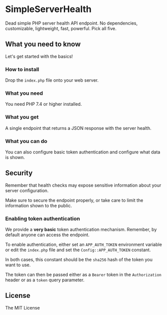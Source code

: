 # SimpleServerHealth

Dead simple PHP server health API endpoint. No dependencies, customizable, lightweight, fast, powerful. Pick all five. 

## What you need to know

Let's get started with the basics!

### How to install

Drop the `index.php` file onto your web server.

### What you need

You need PHP 7.4 or higher installed.

### What you get

A single endpoint that returns a JSON response with the server health.

### What you can do

You can also configure basic token authentication and configure what data is shown.

## Security

Remember that health checks may expose sensitive information about your server configuration.

Make sure to secure the endpoint properly, or take care to limit the information shown to the public.

### Enabling token authentication

We provide a **very basic** token authentication mechanism. Remember, by default anyone can access the endpoint.

To enable authentication, either set an `APP_AUTH_TOKEN` environment variable or edit the `index.php` file and set the `Config::APP_AUTH_TOKEN` constant.

In both cases, this constant should be the `sha256` hash of the token you want to use.

The token can then be passed either as a `Bearer` token in the `Authorization` header or as a `token` query parameter.

## License

The MIT License
